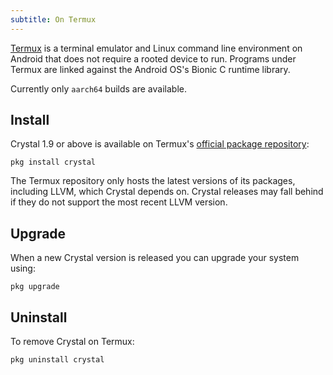 ```yaml
---
subtitle: On Termux
---
```


[Termux](https://termux.dev/en/) is a terminal emulator and Linux command line
environment on Android that does not require a rooted device to run. Programs
under Termux are linked against the Android OS's Bionic C runtime library.

Currently only `aarch64` builds are available.

## Install

Crystal 1.9 or above is available on Termux's [official package repository](https://packages.termux.dev/):

`pkg install crystal`

The Termux repository only hosts the latest versions of its packages, including
LLVM, which Crystal depends on. Crystal releases may fall behind if they do not
support the most recent LLVM version.

## Upgrade

When a new Crystal version is released you can upgrade your system using:

`pkg upgrade`

## Uninstall

To remove Crystal on Termux:

`pkg uninstall crystal`
